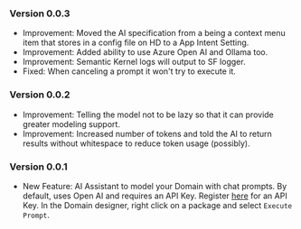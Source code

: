 ### Version 0.0.3

- Improvement: Moved the AI specification from a being a context menu item that stores in a config file on HD to a App Intent Setting.
- Improvement: Added ability to use Azure Open AI and Ollama too.
- Improvement: Semantic Kernel logs will output to SF logger.
- Fixed: When canceling a prompt it won't try to execute it.

### Version 0.0.2

- Improvement: Telling the model not to be lazy so that it can provide greater modeling support.
- Improvement: Increased number of tokens and told the AI to return results without whitespace to reduce token usage (possibly).

### Version 0.0.1

- New Feature: AI Assistant to model your Domain with chat prompts. By default, uses Open AI and requires an API Key. Register [here](https://platform.openai.com/api-keys) for an API Key. In the Domain designer, right click on a package and select `Execute Prompt`.